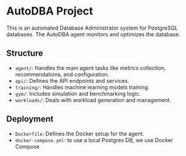 
# AutoDBA Project
This is an automated Database Administrator system for PostgreSQL databases.
The AutoDBA agent monitors and optimizes the database.

## Structure
- `agent/`: Handles the main agent tasks like metrics collection, recommendations, and configuration.
- `api/`: Defines the API endpoints and services.
- `training/`: Handles machine learning models training.
- `gym/`: Includes simulation and benchmarking logic.
- `workloads/`: Deals with workload generation and management.

## Deployment
- `Dockerfile`: Defines the Docker setup for the agent.
- `docker-compose.yml`: to use a local Postgres DB, we use Docker Compose

